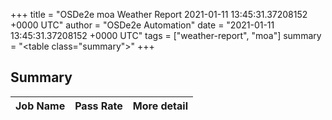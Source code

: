 +++
title = "OSDe2e moa Weather Report 2021-01-11 13:45:31.37208152 +0000 UTC"
author = "OSDe2e Automation"
date = "2021-01-11 13:45:31.37208152 +0000 UTC"
tags = ["weather-report", "moa"]
summary = "<table class=\"summary\"></table>"
+++
## Summary

| Job Name | Pass Rate | More detail |
|----------|-----------|-------------|




